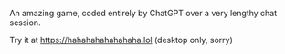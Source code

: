 An amazing game, coded entirely by ChatGPT over a very lengthy chat session.

Try it at https://hahahahahahahaha.lol (desktop only, sorry)
